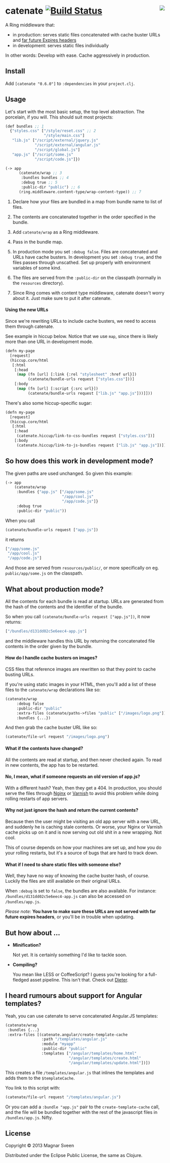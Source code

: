 # <img align="right" src="https://raw.github.com/magnars/catenate/master/concatenated.jpg"> catenate [![Build Status](https://secure.travis-ci.org/magnars/catenate.png)](http://travis-ci.org/magnars/catenate)

A Ring middleware that:

 - in production: serves static files concatenated with cache buster URLs and [far future Expires headers](http://developer.yahoo.com/performance/rules.html#expires)
 - in development: serves static files individually

In other words: Develop with ease. Cache aggressively in production.

## Install

Add `[catenate "0.6.0"]` to `:dependencies` in your `project.clj`.

## Usage

Let's start with the most basic setup, the top level abstraction. The
porcelain, if you will. This should suit most projects:

```cl
(def bundles ;; 1
  {"styles.css" ["/style/reset.css" ;; 2
                 "/style/main.css"]
   "lib.js" ["/script/external/jquery.js"
             "/script/external/angular.js"
             "/script/global.js"]
   "app.js" ["/script/some.js"
             "/script/code.js"]})

(-> app
      (catenate/wrap ;; 3
       :bundles bundles ;; 4
       :debug true ;; 5
       :public-dir "public") ;; 6
      (ring.middleware.content-type/wrap-content-type)) ;; 7
```

1. Declare how your files are bundled in a map from bundle name to
   list of files.

2. The contents are concatenated together in the order specified in the
   bundle.

3. Add `catenate/wrap` as a Ring middleware.

4. Pass in the bundle map.

5. In production mode you set `:debug false`. Files are concatenated
   and URLs have cache busters. In development you set `:debug true`,
   and the files passes through unscathed. Set up properly with
   environment variables of some kind.

6. The files are served from the `:public-dir` on the classpath
   (normally in the `resources` directory).

7. Since Ring comes with content type middleware, catenate doesn't
   worry about it. Just make sure to put it after catenate.

#### Using the new URLs

Since we're rewriting URLs to include cache busters, we need to access
them through catenate.

See example in hiccup below. Notice that we use `map`, since there is
likely more than one URL in development mode.

```cl
(defn my-page
  [request]
  (hiccup.core/html
   [:html
    [:head
     (map (fn [url] [:link {:rel "stylesheet" :href url}])
          (catenate/bundle-urls request ["styles.css"]))]
    [:body
     (map (fn [url] [:script {:src url}])
          (catenate/bundle-urls request ["lib.js" "app.js"]))]]))
```

There's also some hiccup-specific sugar:

```cl
(defn my-page
  [request]
  (hiccup.core/html
   [:html
    [:head
     (catenate.hiccup/link-to-css-bundles request ["styles.css"])]
    [:body
     (catenate.hiccup/link-to-js-bundles request ["lib.js" "app.js"])]]))
```

## So how does this work in development mode?

The given paths are used unchanged. So given this example:

```cl
(-> app
    (catenate/wrap
     :bundles {"app.js" ["/app/some.js"
                         "/app/cool.js"
                         "/app/code.js"]}
     :debug true
     :public-dir "public"))
```

When you call

```cl
(catenate/bundle-urls request ["app.js"])
```

it returns

```cl
["/app/some.js"
 "/app/cool.js"
 "/app/code.js"]
```

And those are served from `resources/public/`, or more specifically on
eg. `public/app/some.js` on the classpath.

## What about production mode?

All the contents for each bundle is read at startup. URLs are
generated from the hash of the contents and the identifier of the
bundle.

So when you call `(catenate/bundle-urls request ["app.js"])`, it now
returns:

```cl
["/bundles/d131dd02c5e6eec4-app.js"]
```

and the middleware handles this URL by returning the concatenated
file contents in the order given by the bundle.

#### How do I handle cache busters on images?

CSS files that reference images are rewritten so that they point to
cache busting URLs.

If you're using static images in your HTML, then you'll add a list of
these files to the `catenate/wrap` declarations like so:

```cl
(catenate/wrap
     :debug false
     :public-dir "public"
     :extra-files (catenate/paths->files "public" ["/images/logo.png"])
     :bundles {...})
```

And then grab the cache buster URL like so:

```cl
(catenate/file-url request "/images/logo.png")
```

#### What if the contents have changed?

All the contents are read at startup, and then never checked again. To
read in new contents, the app has to be restarted.

#### No, I mean, what if someone requests an old version of app.js?

With a different hash? Yeah, then they get a 404. In production, you
should serve the files through [Nginx](http://nginx.org/) or
[Varnish](https://www.varnish-cache.org/) to avoid this problem while
doing rolling restarts of app servers.

#### Why not just ignore the hash and return the current contents?

Because then the user might be visiting an old app server with a new
URL, and suddenly he is caching stale contents. Or worse, your Nginx
or Varnish cache picks up on it and is now serving out old shit in a
new wrapping. Not cool.

This of course depends on how your machines are set up, and how you do
your rolling restarts, but it's a source of bugs that are hard to
track down.

#### What if I need to share static files with someone else?

Well, they have no way of knowing the cache buster hash, of course.
Luckily the files are still available on their original URLs.

When `:debug` is set to `false`, the bundles are also available. For
instance: `/bundles/d131dd02c5e6eec4-app.js` can also be accessed on
`/bundles/app.js`.

*Please note:* **You have to make sure these URLs are not served with
far future expires headers**, or you'll be in trouble when updating.

## But how about ...

 - **Minification?**

   Not yet. It is certainly something I'd like to tackle soon.

 - **Compiling?**

   You mean like LESS or CoffeeScript? I guess you're looking for a
   full-fledged asset pipeline. This isn't that. Check out
   [Dieter](https://github.com/edgecase/dieter).

## I heard rumours about support for Angular templates?

Yeah, you can use catenate to serve concatenated Angular.JS templates:

```cl
(catenate/wrap
 :bundles {...}
 :extra-files [(catenate.angular/create-template-cache
                :path "/templates/angular.js"
                :module "myapp"
                :public-dir "public"
                :templates ["/angular/templates/home.html"
                            "/angular/templates/create.html"
                            "/angular/templates/update.html"])])
```

This creates a file `/templates/angular.js` that inlines the templates
and adds them to the `$templateCache`.

You link to this script with:

```cl
(catenate/file-url request "/templates/angular.js")
```

Or you can add a `:bundle "app.js"` pair to the
`create-template-cache` call, and the file will be bundled together
with the rest of the javascript files in `/bundles/app.js`. Nifty.

## License

Copyright © 2013 Magnar Sveen

Distributed under the Eclipse Public License, the same as Clojure.
